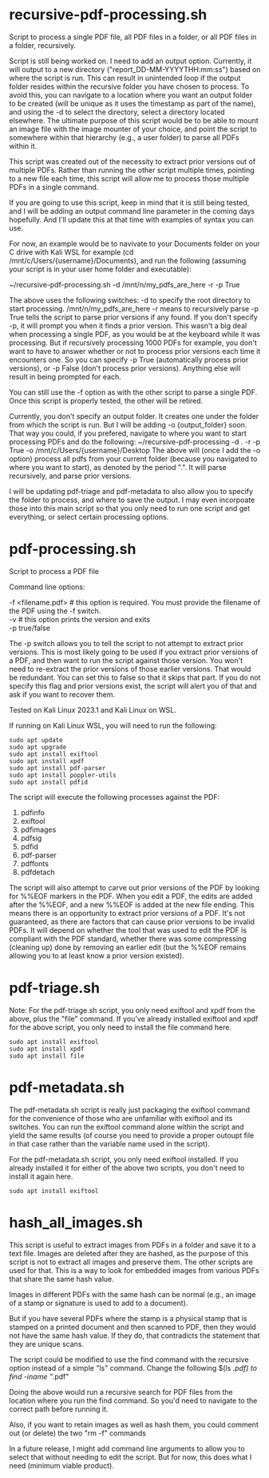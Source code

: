 # recursive-pdf-processing.sh
Script to process a single PDF file, all PDF files in a folder, or all PDF files in a folder, recursively.

Script is still being worked on. I need to add an output option. Currently, it will output to a new directory ("report_DD-MM-YYYYTHH:mm:ss") based on where the script is run. This can result in unintended loop if the output folder resides within the recursive folder you have chosen to process. To avoid this, you can navigate to a location where you want an output folder to be created (will be unique as it uses the timestamp as part of the name), and using the -d to select the directory, select a directory located elsewhere. The ultimate purpose of this script would be to be able to mount an image file with the image mounter of your choice, and point the script to somewhere within that hierarchy (e.g., a user folder) to parse all PDFs within it.

This script was created out of the necessity to extract prior versions out of multiple PDFs. Rather than running the other script multiple times, pointing to a new file each time, this script will allow me to process those multiple PDFs in a single command.

If you are going to use this script, keep in mind that it is still being tested, and I will be adding an output command line parameter in the coming days hopefully. And I'll update this at that time with examples of syntax you can use.

For now, an example would be to navivate to your Documents folder on your C drive with Kali WSL for example (cd /mnt/c/Users/{username}/Documents), and run the following (assuming your script is in your user home folder and executable):

~/recursive-pdf-processing.sh -d /mnt/n/my_pdfs_are_here -r -p True

The above uses the following switches:
-d to specify the root directory to start processing. /mnt/n/my_pdfs_are_here
-r means to recursively parse
-p True tells the script to parse prior versions if any found. If you don't specify -p, it will prompt you when it finds a prior version. This wasn't a big deal when processing a single PDF, as you would be at the keyboard while it was processing. But if recursively processing 1000 PDFs for example, you don't want to have to answer whether or not to process prior versions each time it encounters one. So you can specify -p True (automatically process prior versions), or -p False (don't process prior versions). Anything else will result in being prompted for each.

You can still use the -f option as with the other script to parse a single PDF. Once this script is properly tested, the other will be retired.

Currently, you don't specify an output folder. It creates one under the folder from which the script is run. But I will be adding -o {output_folder} soon. That way you could, if you prefered, navigate to where you want to start processing PDFs and do the following:
~/recursive-pdf-processing -d . -r -p True -o /mnt/c/Users/{username}/Desktop
The above will (once I add the -o option) process all pdfs from your current folder (because you navigated to where you want to start), as denoted by the period ".". It will parse recursively, and parse prior versions.

I will be updating pdf-triage and pdf-metadata to also allow you to specify the folder to process, and where to save the output. I may even incorpoate those into this main script so that you only need to run one script and get everything, or select certain processing options.

# pdf-processing.sh
Script to process a PDF file

Command line options:

-f <filename.pdf>   # this option is required. You must provide the filename of the PDF using the -f switch.  
-v                  # this option prints the version and exits  
-p true/false  

The -p switch allows you to tell the script to not attempt to extract prior versions. This is most likely going to be used if you extract prior versions of a PDF, and then want to run the script against those version. You won't need to re-extract the prior versions of those earlier versions. That would be redundant. You can set this to false so that it skips that part. If you do not specify this flag and prior versions exist, the script will alert you of that and ask if you want to recover them.

Tested on Kali Linux 2023.1 and Kali Linux on WSL.

If running on Kali Linux WSL, you will need to run the following:

```
sudo apt update
sudo apt upgrade
sudo apt install exiftool
sudo apt install xpdf
sudo apt install pdf-parser
sudo apt install poppler-utils
sudo apt install pdfid

```
The script will execute the following processes against the PDF:
1. pdfinfo
2. exiftool
3. pdfimages
4. pdfsig
5. pdfid
6. pdf-parser
7. pdffonts
8. pdfdetach

The script will also attempt to carve out prior versions of the PDF by looking for %%EOF markers in the PDF. When you edit a PDF, the edits are added after the %%EOF, and a new %%EOF is added at the new file ending. This means there is an opportunity to extract prior versions of a PDF. It's not guaranteed, as there are factors that can cause prior versions to be invalid PDFs. It will depend on whether the tool that was used to edit the PDF is compliant with the PDF standard, whether there was some compressing (cleaning up) done by removing an earlier edit (but the %%EOF remains allowing you to at least know a prior version existed).

# pdf-triage.sh
Note: 
For the pdf-triage.sh script, you only need exiftool and xpdf from the above, plus the "file" command. If you've already installed exiftool and xpdf for the above script, you only need to install the file command here.
```
sudo apt install exiftool
sudo apt install xpdf
sudo apt install file
```
# pdf-metadata.sh
The pdf-metadata.sh script is really just packaging the exiftool command for the convenience of those who are unfamiliar with exiftool and its switches. You can run the exiftool command alone within the script and yield the same results (of course you need to provide a proper outoupt file in that case rather than the variable name used in the script).

For the pdf-metadata.sh script, you only need exiftool installed. If you already installed it for either of the above two scripts, you don't need to install it again here.
```
sudo apt install exiftool
```
# hash_all_images.sh
This script is useful to extract images from PDFs in a folder and save it to a text file. Images are deleted after they are hashed, as the purpose of this script is not to extract all images and preserve them. The other scripts are used for that. This is a way to look for embedded images from various PDFs that share the same hash value.

Images in different PDFs with the same hash can be normal (e.g., an image of a stamp or signature is used to add to a document).

But if you have several PDFs where the stamp is a physical stamp that is stamped on a printed document and then scanned to PDF, then they would not have the same hash value. If they do, that contradicts the statement that they are unique scans.

The script could be modified to use the find command with the recursive option instead of a simple "ls" command. Change the following
$(ls *.pdf)
to
find -iname "*.pdf"

Doing the above would run a recursive search for PDF files from the location where you run the find command. So you'd need to navigate to the correct path before running it.

Also, if you want to retain images as well as hash them, you could comment out (or delete) the two "rm -f" commands

In a future release, I might add command line arguments to allow you to select that without needing to edit the script. But for now, this does what I need (minimum viable product).
